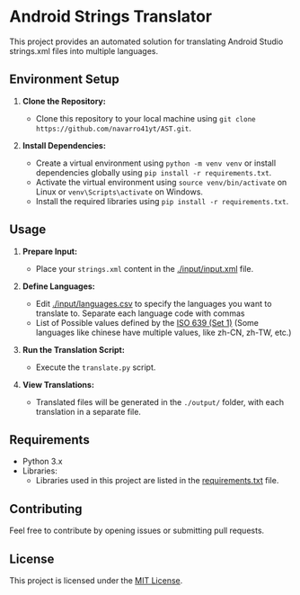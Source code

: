 # Android Strings Translator

This project provides an automated solution for translating Android Studio strings.xml files into multiple languages.

## Environment Setup

1. **Clone the Repository:**
   - Clone this repository to your local machine using `git clone https://github.com/navarro41yt/AST.git`.

2. **Install Dependencies:**
   - Create a virtual environment using `python -m venv venv` or install dependencies globally using `pip install -r requirements.txt`.
   - Activate the virtual environment using `source venv/bin/activate` on Linux or `venv\Scripts\activate` on Windows.
   - Install the required libraries using `pip install -r requirements.txt`.

## Usage

1. **Prepare Input:**
   - Place your `strings.xml` content in the [./input/input.xml](./input/input.xml) file.

2. **Define Languages:**
   - Edit [./input/languages.csv](./input/languages.csv) to specify the languages you want to translate to. Separate each language code with commas
   - List of Possible values defined by the [ISO 639 (Set 1)](https://en.wikipedia.org/wiki/List_of_ISO_639_language_codes) (Some languages like chinese have multiple values, like zh-CN, zh-TW, etc.)

3. **Run the Translation Script:**
   - Execute the `translate.py` script.

4. **View Translations:**
   - Translated files will be generated in the `./output/` folder, with each translation in a separate file.


## Requirements
- Python 3.x
- Libraries: 
  - Libraries used in this project are listed in the [requirements.txt](requirements.txt) file.

## Contributing
Feel free to contribute by opening issues or submitting pull requests.

## License
This project is licensed under the [MIT License](LICENSE).
